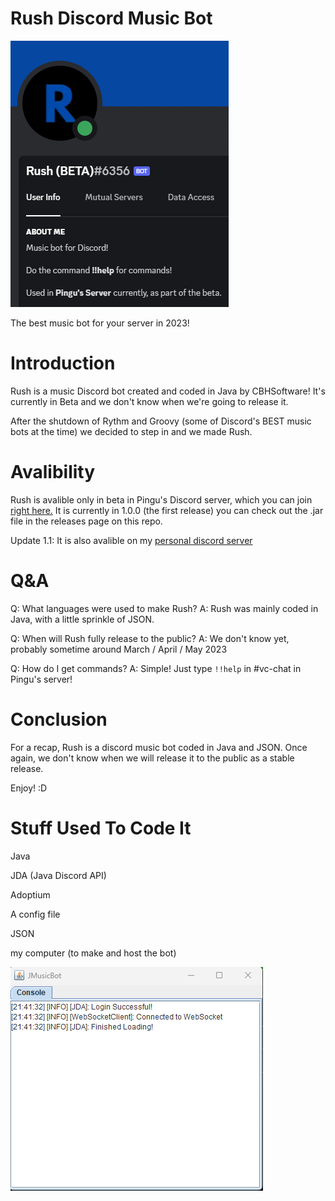 # Rush Discord Music Bot

<img title="The proper music discord bot!" alt="Alt text" src="/images/profile.png">

The best music bot for your server in 2023!

# Introduction

Rush is a music Discord bot created and coded in Java by CBHSoftware! It's currently in Beta and we don't know when we're going to release it.

After the shutdown of Rythm and Groovy (some of Discord's BEST music bots at the time) we decided to step in and we made Rush.

# Avalibility 

Rush is avalible only in beta in Pingu's Discord server, which you can join [right here.](https://discord.gg/h5yapNjDGb)
It is currently in 1.0.0 (the first release) you can check out the .jar file in the releases page on this repo.

Update 1.1: It is also avalible on my [personal discord server](https://discord.gg/uPxzteAtPj)

# Q&A

Q: What languages were used to make Rush?
A: Rush was mainly coded in Java, with a little sprinkle of JSON.

Q: When will Rush fully release to the public?
A: We don't know yet, probably sometime around March / April / May 2023

Q: How do I get commands? 
A: Simple! Just type `!!help` in #vc-chat in Pingu's server!

# Conclusion

For a recap, Rush is a discord music bot coded in Java and JSON. Once again, we don't know when we will release it to the public as a stable release.

Enjoy! :D

# Stuff Used To Code It

Java

JDA (Java Discord API)

Adoptium

A config file

JSON

my computer (to make and host the bot)

<img title="The proper music discord bot!" alt="Alt text" src="/images/jar.png">
